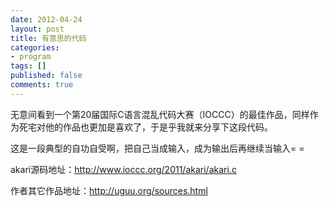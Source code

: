 ```yaml
---
date: 2012-04-24
layout: post
title: 有意思的代码
categories:
- program
tags: []
published: false
comments: true
---
```

<p>无意间看到一个第20届国际C语言混乱代码大赛（IOCCC）的最佳作品，同样作为死宅对他的作品也更加是喜欢了，于是乎我就来分享下这段代码。</p>

<p>这是一段典型的自功自受啊，把自己当成输入，成为输出后再继续当输入= =</p>

<p>akari源码地址：<a href="http://rrurl.cn/kglr3S" target="_blank">http://www.ioccc.org/2011/akari/akari.c</a></p>

<p>作者其它作品地址：<a href="http://rrurl.cn/4ygdpw">http://uguu.org/sources.html</a></p>

<p>&nbsp;</p>

<p>&nbsp;</p>

<p>&nbsp;</p>

<p>&nbsp;</p>

<p>&nbsp;</p>

<p>&nbsp;</p>
